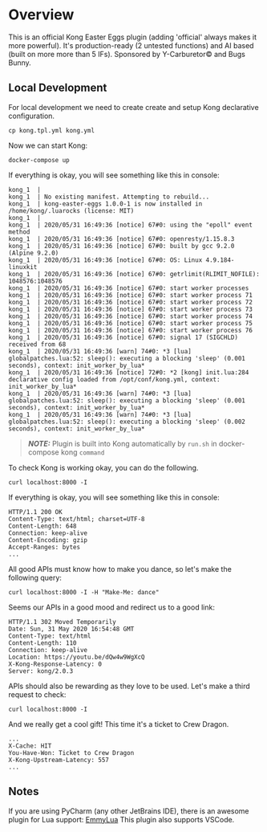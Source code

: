 # Overview
This is an official Kong Easter Eggs plugin (adding 'official' always makes it more powerful).
It's production-ready (2 untested functions) and AI based (built on more more than 5 IFs).
Sponsored by Y-Carburetor© and Bugs Bunny. 


## Local Development

For local development we need to create create and setup Kong declarative configuration.
```commandline
cp kong.tpl.yml kong.yml
```

Now we can start Kong:
```commandline
docker-compose up
```
If everything is okay, you will see something like this in console:
```commandline
kong_1  | 
kong_1  | No existing manifest. Attempting to rebuild...
kong_1  | kong-easter-eggs 1.0.0-1 is now installed in /home/kong/.luarocks (license: MIT)
kong_1  | 
kong_1  | 2020/05/31 16:49:36 [notice] 67#0: using the "epoll" event method
kong_1  | 2020/05/31 16:49:36 [notice] 67#0: openresty/1.15.8.3
kong_1  | 2020/05/31 16:49:36 [notice] 67#0: built by gcc 9.2.0 (Alpine 9.2.0) 
kong_1  | 2020/05/31 16:49:36 [notice] 67#0: OS: Linux 4.9.184-linuxkit
kong_1  | 2020/05/31 16:49:36 [notice] 67#0: getrlimit(RLIMIT_NOFILE): 1048576:1048576
kong_1  | 2020/05/31 16:49:36 [notice] 67#0: start worker processes
kong_1  | 2020/05/31 16:49:36 [notice] 67#0: start worker process 71
kong_1  | 2020/05/31 16:49:36 [notice] 67#0: start worker process 72
kong_1  | 2020/05/31 16:49:36 [notice] 67#0: start worker process 73
kong_1  | 2020/05/31 16:49:36 [notice] 67#0: start worker process 74
kong_1  | 2020/05/31 16:49:36 [notice] 67#0: start worker process 75
kong_1  | 2020/05/31 16:49:36 [notice] 67#0: start worker process 76
kong_1  | 2020/05/31 16:49:36 [notice] 67#0: signal 17 (SIGCHLD) received from 68
kong_1  | 2020/05/31 16:49:36 [warn] 74#0: *3 [lua] globalpatches.lua:52: sleep(): executing a blocking 'sleep' (0.001 seconds), context: init_worker_by_lua*
kong_1  | 2020/05/31 16:49:36 [notice] 72#0: *2 [kong] init.lua:284 declarative config loaded from /opt/conf/kong.yml, context: init_worker_by_lua*
kong_1  | 2020/05/31 16:49:36 [warn] 74#0: *3 [lua] globalpatches.lua:52: sleep(): executing a blocking 'sleep' (0.001 seconds), context: init_worker_by_lua*
kong_1  | 2020/05/31 16:49:36 [warn] 74#0: *3 [lua] globalpatches.lua:52: sleep(): executing a blocking 'sleep' (0.002 seconds), context: init_worker_by_lua*
```

> **_NOTE:_**  Plugin is built into Kong automatically by `run.sh` in docker-compose kong `command`

To check Kong is working okay, you can do the following.
```commandline
curl localhost:8000 -I
```
If everything is okay, you will see something like this in console:
```commandline
HTTP/1.1 200 OK
Content-Type: text/html; charset=UTF-8
Content-Length: 648
Connection: keep-alive
Content-Encoding: gzip
Accept-Ranges: bytes
...
```

All good APIs must know how to make you dance, so let's make the following query:
```commandline
curl localhost:8000 -I -H "Make-Me: dance"
```
Seems our APIs in a good mood and redirect us to a good link:
```commandline
HTTP/1.1 302 Moved Temporarily
Date: Sun, 31 May 2020 16:54:48 GMT
Content-Type: text/html
Content-Length: 110
Connection: keep-alive
Location: https://youtu.be/dQw4w9WgXcQ
X-Kong-Response-Latency: 0
Server: kong/2.0.3
```

APIs should also be rewarding as they love to be used. Let's make a third request to check:
```commandline
curl localhost:8000 -I
```
And we really get a cool gift! This time it's a ticket to Crew Dragon.
```commandline
...
X-Cache: HIT
You-Have-Won: Ticket to Crew Dragon
X-Kong-Upstream-Latency: 557
...
```


## Notes
If you are using PyCharm (any other JetBrains IDE), there is an awesome plugin for Lua support: [EmmyLua](https://plugins.jetbrains.com/plugin/9768-emmylua)
This plugin also supports VSCode.